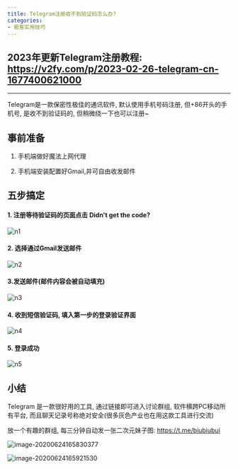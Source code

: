 ```yaml
---
title: Telegram注册收不到验证码怎么办?
categories:
- 极客实用技巧
---
```




## 2023年更新Telegram注册教程:  https://v2fy.com/p/2023-02-26-telegram-cn-1677400621000



----



Telegram是一款保密性极佳的通讯软件, 默认使用手机号码注册, 但+86开头的手机号, 是收不到验证码的, 但稍微绕一下也可以注册~



## 事前准备

1. 手机端做好魔法上网代理 

2. 手机端安装配置好Gmail,并可自由收发邮件



## 五步搞定



#### 1. 注册等待验证码的页面点击 Didn't get the code?



![n1](https://v2fy.com/asset/0i/jikemiji/jikemiji-md/kr-000056.assets/n1.png)



#### 2. 选择通过Gmail发送邮件



![n2](https://v2fy.com/asset/0i/jikemiji/jikemiji-md/kr-000056.assets/n2-2989565.png)



####  3.发送邮件(邮件内容会被自动填充)

![n3](https://v2fy.com/asset/0i/jikemiji/jikemiji-md/kr-000056.assets/n3.png)



####  4. 收到短信验证码, 填入第一步的登录验证界面



![n4](https://v2fy.com/asset/0i/jikemiji/jikemiji-md/kr-000056.assets/n4.png)

#### 5. 登录成功



![n5](https://v2fy.com/asset/0i/jikemiji/jikemiji-md/kr-000056.assets/n5.png)









## 小结

Telegram 是一款很好用的工具, 通过链接即可进入讨论群组, 软件横跨PC移动所有平台, 而且聊天记录号称绝对安全(很多灰色产业也在用这款工具进行交流)



放一个有趣的群组, 每三分钟自动发一张二次元妹子图: https://t.me/biubiubui



![image-20200624165830377](https://v2fy.com/asset/0i/jikemiji/jikemiji-md/kr-000056.assets/image-20200624165830377.png)

![image-20200624165921530](https://v2fy.com/asset/0i/jikemiji/jikemiji-md/kr-000056.assets/image-20200624165921530.png)


